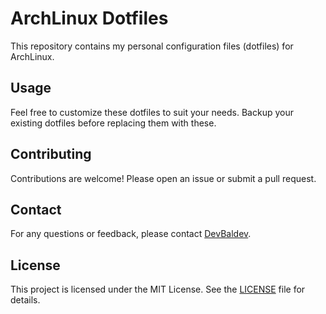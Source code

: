 # ArchLinux Dotfiles

This repository contains my personal configuration files (dotfiles) for ArchLinux.

## Usage

Feel free to customize these dotfiles to suit your needs. Backup your existing dotfiles before replacing them with these.

## Contributing

Contributions are welcome! Please open an issue or submit a pull request.

## Contact

For any questions or feedback, please contact [DevBaldev](https://github.com/DevBaldev).

## License

This project is licensed under the MIT License. See the [LICENSE](LICENSE) file for details.
